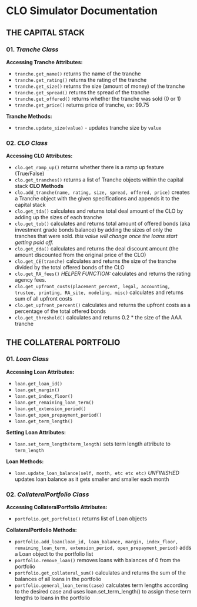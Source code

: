 # CLO Simulator Documentation

## THE CAPITAL STACK

### 01. *Tranche Class*
**Accessing Tranche Attributes:**
* `tranche.get_name()` returns the name of the tranche
* `tranche.get_rating()` returns the rating of the tranche
* `tranche.get_size()` returns the size (amount of money) of the tranche
* `tranche.get_spread()` returns the spread of the tranche
* `tranche.get_offered()` returns whether the tranche was sold (0 or 1)
* `tranche.get_price()` returns price of tranche, ex: 99.75

**Tranche Methods:**
* `tranche.update_size(value)` - updates tranche size by `value`

### 02. *CLO Class*
**Accessing CLO Attributes:**
* `clo.get_ramp_up()` returns whether there is a ramp up feature (True/False)
* `clo.get_tranches()` returns a list of Tranche objects within the capital stack
**CLO Methods**
* `clo.add_tranche(name, rating, size, spread, offered, price)` creates a Tranche object with the given specifications and appends it to the capital stack
* `clo.get_tda()` calculates and returns total deal amount of the CLO by adding up the sizes of each tranche
* `clo.get_tob()` calculates and returns total amount of offered bonds (aka investment grade bonds balance) by adding the sizes of only the tranches that were sold. *this value will change once the loans start getting paid off.*
* `clo.get_dda()` calculates and returns the deal discount amount (the amount discounted from the original price of the CLO)
* `clo.get_CE(tranche)` calculates and returns the size of the tranche divided by the total offered bonds of the CLO
* `clo.get_RA_fees()` *HELPER FUNCTION:* calculates and returns the rating agency fees.
* `clo.get_upfront_costs(placement_percent, legal, accounting, trustee, printing, RA_site, modeling, misc)` calculates and returns sum of all upfront costs
* `clo.get_upfront_percent()` calculates and returns the upfront costs as a percentage of the total offered bonds
* `clo.get_threshold()` calculates and returns 0.2 * the size of the AAA tranche

## THE COLLATERAL PORTFOLIO

### 01. *Loan Class*
**Accessing Loan Attributes:**
* `loan.get_loan_id()`
* `loan.get_margin()`
* `loan.get_index_floor()`
* `loan.get_remaining_loan_term()`
* `loan.get_extension_period()`
* `loan.get_open_prepayment_period()`
* `loan.get_term_length()`

**Setting Loan Attributes:**
* `loan.set_term_length(term_length)` sets term length attribute to `term_length`

**Loan Methods:**
* `loan.update_loan_balance(self, month, etc etc etc)` *UNFINISHED* updates loan balance as it gets smaller and smaller each month

### 02. *CollateralPortfolio Class*
**Accessing CollateralPortfolio Attributes:**
* `portfolio.get_portfolio()` returns list of Loan objects

**CollateralPortfolio Methods:**
* `portfolio.add_loan(loan_id, loan_balance, margin, index_floor, remaining_loan_term, extension_period, open_prepayment_period)` adds a Loan object to the portfolio list
* `portfolio.remove_loan()` removes loans with balances of 0 from the portfolio
* `portfolio.get_collateral_sum()` calculates and returns the sum of the balances of all loans in the portfolio
* `portfolio.general_loan_terms(case)` calculates term lengths according to the desired case and uses loan.set_term_length() to assign these term lengths to loans in the portfolio
